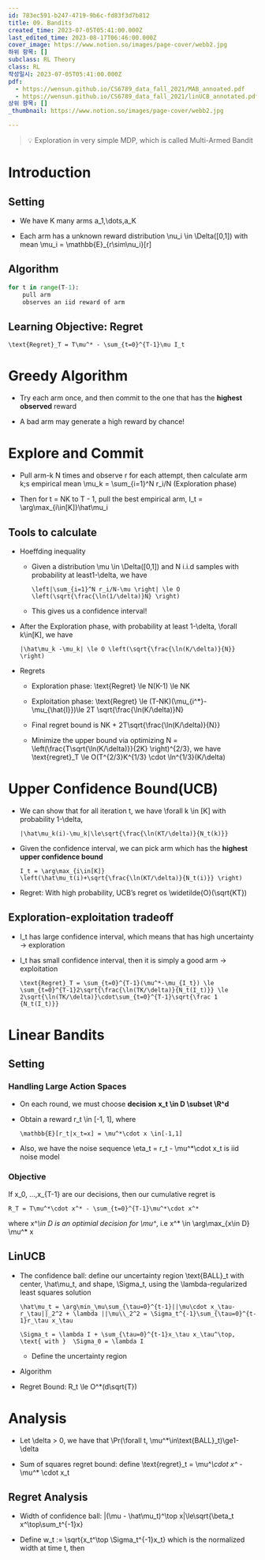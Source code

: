 ```yaml
---
id: 783ec591-b247-4719-9b6c-fd83f3d7b812
title: 09. Bandits
created_time: 2023-07-05T05:41:00.000Z
last_edited_time: 2023-08-17T06:46:00.000Z
cover_image: https://www.notion.so/images/page-cover/webb2.jpg
하위 항목: []
subclass: RL Theory
class: RL
작성일시: 2023-07-05T05:41:00.000Z
pdf:
  - https://wensun.github.io/CS6789_data_fall_2021/MAB_annoated.pdf
  - https://wensun.github.io/CS6789_data_fall_2021/linUCB_annotated.pdf
상위 항목: []
_thumbnail: https://www.notion.so/images/page-cover/webb2.jpg

---
```


> 💡 Exploration in very simple MDP, which is called Multi-Armed Bandit

# Introduction

## Setting

*   We have K many arms a\_1,\dots,a\_K

*   Each arm has a unknown reward distribution \nu\_i \in \Delta(\[0,1]) with mean \mu\_i = \mathbb{E}\_{r\sim\nu\_i}\[r]

## Algorithm

```python
for t in range(T-1):
	pull arm
	observes an iid reward of arm
```

## Learning Objective: Regret

```undefined
\text{Regret}_T = T\mu^* - \sum_{t=0}^{T-1}\mu I_t
```

# Greedy Algorithm

*   Try each arm once, and then commit to the one that has the **highest observed** reward

*   A bad arm may generate a high reward by chance!

# Explore and Commit

*   Pull arm-k N times and observe r for each attempt, then calculate arm k;s empirical mean \mu\_k = \sum\_{i=1}^N r\_i/N (Exploration phase)

*   Then for t = NK to T - 1, pull the best empirical arm, I\_t = \arg\max\_{i\in\[K]}\hat\mu\_i

## Tools to calculate

*   Hoeffding inequality

    *   Given a distribution \mu \in \Delta(\[0,1]) and N i.i.d samples with probability at least1-\delta, we have

        ```undefined
        \left|\sum_{i=1}^N r_i/N-\mu \right| \le O \left(\sqrt{\frac{\ln(1/\delta)}N} \right)
        ```

    *   This gives us a confidence interval!

*   After the Exploration phase, with probability at least 1-\delta, \forall k\in\[K], we have

    ```undefined
    |\hat\mu_k -\mu_k| \le O \left(\sqrt{\frac{\ln(K/\delta)}{N}} \right)
    ```

*   Regrets

    *   Exploration phase: \text{Regret} \le N(K-1) \le NK

    *   Exploitation phase: \text{Regret} \le (T-NK)(\mu\_{i^\*}-\mu\_{\hat{I}})\le 2T \sqrt{\frac{\ln(K/\delta)}N}

    *   Final regret bound is NK + 2T\sqrt{\frac{\ln(K/\delta)}{N}}

    *   Minimize the upper bound via optimizing N = \left(\frac{T\sqrt{\ln(K/\delta)}}{2K} \right)^{2/3}, we have  \text{regret}\_T \le O(T^{2/3}K^{1/3} \cdot \ln^{1/3}(K/\delta)

# Upper Confidence Bound(UCB)

*   We can show that for all iteration t, we have \forall k \in \[K] with probability 1-\delta,

    ```undefined
    |\hat\mu_k(i)-\mu_k|\le\sqrt{\frac{\ln(KT/\delta)}{N_t(k)}}
    ```

*   Given the confidence interval, we can pick arm which has the **highest upper confidence bound**

    ```undefined
    I_t = \arg\max_{i\in[K]} \left(\hat\mu_t(i)+\sqrt{\frac{\ln(KT/\delta)}{N_t(i)}} \right)
    ```

*   Regret: With high probability, UCB’s regret os \widetilde{O}(\sqrt{KT})

## Exploration-exploitation tradeoff

*   I\_t has large confidence interval, which means that has high uncertainty → exploration

*   I\_t has small confidence interval, then it is simply a good arm → exploitation

    ```undefined
    \text{Regret}_T = \sum_{t=0}^{T-1}(\mu^*-\mu_{I_t}) \le \sum_{t=0}^{T-1}2\sqrt{\frac{\ln(TK/\delta)}{N_t(I_t)}} \le 2\sqrt{\ln(TK/\delta)}\cdot\sum_{t=0}^{T-1}\sqrt{\frac 1 {N_t(I_t)}}
    ```

# Linear Bandits

## Setting

### Handling Large Action Spaces

*   On each round, we must choose **decision** **x\_t \in D \subset \R^d**

*   Obtain a reward r\_t \in \[-1, 1], where

    ```undefined
    \mathbb{E}[r_t|x_t=x] = \mu^*\cdot x \in[-1,1]
    ```

*   Also, we have the noise sequence \eta\_t = r\_t - \mu^\*\cdot x\_t is iid noise model

### Objective

If x\_0, ...,x\_{T-1} are our decisions, then our cumulative regret is

```undefined
R_T = T\mu^*\cdot x^* - \sum_{t=0}^{T-1}\mu^*\cdot x^*
```

where x^*\in D is an optimial decision for \mu^*, i.e x^\* \in \arg\max\_{x\in D} \mu^\* x

## LinUCB

*   The confidence ball: define our uncertainty region \text{BALL}\_t with center, \hat\mu\_t, and shape, \Sigma\_t, using the \lambda-regularized least squares solution

    ```undefined
    \hat\mu_t = \arg\min_\mu\sum_{\tau=0}^{t-1}||\mu\cdot x_\tau-r_\tau||_2^2 + \lambda ||\mu\\_2^2 = \Sigma_t^{-1}\sum_{\tau=0}^{t-1}r_\tau x_\tau
    ```

    ```undefined
    \Sigma_t = \lambda I + \sum_{\tau=0}^{t-1}x_\tau x_\tau^\top, \text{ with }  \Sigma_0 = \lambda I
    ```

    *   Define the uncertainty region

*   Algorithm

*   Regret Bound: R\_t \le O^\*(d\sqrt{T})

# Analysis

*   Let \delta > 0, we have that \Pr(\forall t, \mu^\*\in\text{BALL}\_t)\ge1-\delta

*   Sum of squares regret bound: define \text{regret}\_t = \mu^*\cdot x^* - \mu^\* \cdot x\_t

## Regret Analysis

*   Width of confidence ball: |(\mu - \hat\mu\_t)^\top x|\le\sqrt{\beta\_t x^\top\sum\_t^{-1}x}

*   Define w\_t := \sqrt{x\_t^\top \Sigma\_t^{-1}x\_t} which is the normalized width at time t, then
